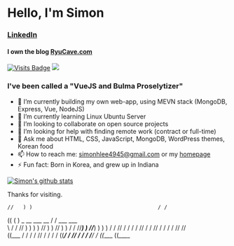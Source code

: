 # Hello, I'm Simon

### [LinkedIn](https://www.linkedin.com/in/simon-h-lee/)

#### I own the blog [RyuCave.com](https://ryucave.com/)

[![Visits Badge](https://badges.pufler.dev/visits/simonhlee97/git-badges)](https://badges.pufler.dev)
<a href="https://www.linkedin.com/in/simon-h-lee/"><img src="https://img.shields.io/badge/linkedin-%230077B5.svg?&style=for-the-badge&logo=linkedin&logoColor=white"></a>

### I've been called a "VueJS and Bulma Proselytizer"

- 🔭 I’m currently building my own web-app, using MEVN stack (MongoDB, Express, Vue, NodeJS)
- 🌱 I’m currently learning Linux Ubuntu Server
- 👯 I’m looking to collaborate on open source projects
- 🤔 I’m looking for help with finding remote work (contract or full-time)
- 💬 Ask me about HTML, CSS, JavaScript, MongoDB, WordPress themes, Korean food
- 📫 How to reach me: simonhlee4945@gmail.com or my [homepage](https://simonhlee97.github.io)
- ⚡ Fun fact: Born in Korea, and grew up in Indiana


[![Simon's github stats](https://github-readme-stats.vercel.app/api?username=simonhlee97&theme=nightowl)](https://github.com/simonhlee97)


Thanks for visiting.


                                                                               
    //   ) )                                        / /                        
   ((        ( )  _   __      ___       __         / /         ___      ___    
     \\     / / // ) )  ) ) //   ) ) //   ) )     / /        //___) ) //___) ) 
       ) ) / / // / /  / / //   / / //   / /     / /        //       //        
((___ / / / / // / /  / / ((___/ / //   / /     / /____/ / ((____   ((____     



